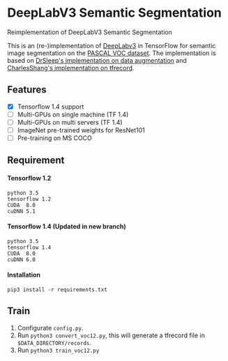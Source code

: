 # DeepLabV3 Semantic Segmentation
Reimplementation of DeepLabV3 Semantic Segmentation

This is an (re-)implementation of [DeepLabv3](https://arxiv.org/abs/1706.05587) in TensorFlow for semantic image segmentation on the [PASCAL VOC dataset](http://host.robots.ox.ac.uk/pascal/VOC/). The implementation is based on [DrSleep's implementation on data augmentation](https://github.com/DrSleep/tensorflow-deeplab-resnet) and [CharlesShang's implementation on tfrecord](https://github.com/CharlesShang/FastMaskRCNN).

## Features
- [x] Tensorflow 1.4 support
- [ ] Multi-GPUs on single machine (TF 1.4)
- [ ] Multi-GPUs on multi servers (TF 1.4)
- [ ] ImageNet pre-trained weights for ResNet101
- [ ] Pre-training on MS COCO

## Requirement
#### Tensorflow 1.2
```
python 3.5
tensorflow 1.2
CUDA  8.0
cuDNN 5.1
```
#### Tensorflow 1.4 (Updated in new branch)
```
python 3.5
tensorflow 1.4
CUDA  8.0
cuDNN 6.0
```

#### Installation
```
pip3 install -r requirements.txt
```

## Train
1. Configurate `config.py`.
2. Run `python3 convert_voc12.py`, this will generate a tfrecord file in `$DATA_DIRECTORY/records`.
3. Run `python3 train_voc12.py`

